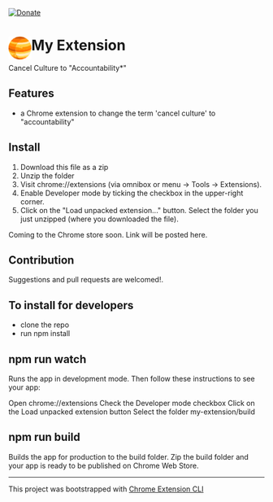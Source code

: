 [![Donate](https://img.shields.io/badge/Donate-PayPal-green.svg)](https://www.paypal.com/donate?business=5DZP7QEDWW85A&currency_code=AUD)

# <img src="public/icons/icon_48.png" width="45" align="left"> My Extension

Cancel Culture to "Accountability*" 

## Features

- a Chrome extension to change the term 'cancel culture' to "accountability"

## Install

<!-- [**Chrome** extension]() TODO: Add chrome extension link inside parenthesis -->



1. Download this file as a zip
2. Unzip the folder
3. Visit chrome://extensions (via omnibox or menu -> Tools -> Extensions). 
4. Enable Developer mode by ticking the checkbox in the upper-right corner.
5. Click on the "Load unpacked extension..." button. Select the folder you just unzipped (where you downloaded the file).

Coming to the Chrome store soon. Link will be posted here.

## Contribution

Suggestions and pull requests are welcomed!.

## To install for developers

- clone the repo
- run npm install

## npm run watch
Runs the app in development mode.
Then follow these instructions to see your app:

Open chrome://extensions
Check the Developer mode checkbox
Click on the Load unpacked extension button
Select the folder my-extension/build

## npm run build
Builds the app for production to the build folder.
Zip the build folder and your app is ready to be published on Chrome Web Store.

---

This project was bootstrapped with [Chrome Extension CLI](https://github.com/dutiyesh/chrome-extension-cli)